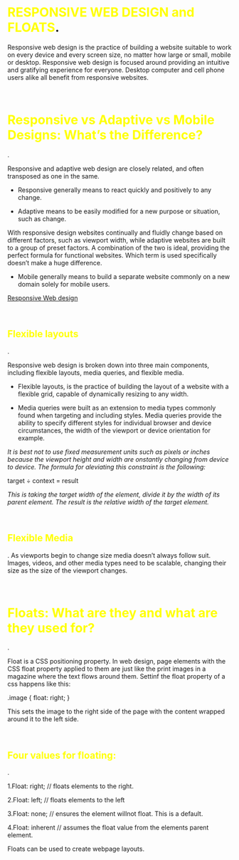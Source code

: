 #  <span style="color:yellow"> RESPONSIVE WEB DESIGN and FLOATS</span>.


Responsive web design is the practice of building a website suitable to work on every device and every screen size, no matter how large or small, mobile or desktop. Responsive web design is focused around providing an intuitive and gratifying experience for everyone. Desktop computer and cell phone users alike all benefit from responsive websites.

&nbsp;

# <span style="color:yellow">Responsive vs Adaptive vs Mobile Designs: What’s the Difference?
</span>.

Responsive and adaptive web design are closely related, and often transposed as one in the same.
 
 - Responsive generally means to react quickly and positively to any change.

 - Adaptive means to be easily modified for a new purpose or situation, such as change.


 With responsive design websites continually and fluidly change based on different factors, such as viewport width, while adaptive websites are built to a group of preset factors. A combination of the two is ideal, providing the perfect formula for functional websites. Which term is used specifically doesn’t make a huge difference.

 - Mobile generally means to build a separate website commonly on a new domain solely for mobile users.

 [Responsive Web design](https://miro.medium.com/max/1250/1*qF8LfAwUhl57g9T0BVvVdg.jpeg)

 &nbsp;

 ## <span style="color:yellow">Flexible layouts
</span>.

Responsive web design is broken down into three main components, including flexible layouts, media queries, and flexible media.

- Flexible layouts, is the practice of building the layout of a website with a flexible grid, capable of dynamically resizing to any width.

- Media queries were built as an extension to media types commonly found when targeting and including styles. Media queries provide the ability to specify different styles for individual browser and device circumstances, the width of the viewport or device orientation for example.


*It is best not to use fixed measurement units such as pixels or inches because the viewport height and width are onstantly changing from device to device. The formula for aleviating this constraint is the following:*

target ÷ context = result

*This is taking the target width of the element, divide it by the width of its parent element. The result is the relative width of the target element.*

&nbsp;


 ## <span style="color:yellow">Flexible Media
</span>.
As viewports begin to change size media doesn’t always follow suit. Images, videos, and other media types need to be scalable, changing their size as the size of the viewport changes.

&nbsp;


 # <span style="color:yellow">Floats: What are they and what are they used for?
</span>.

Float is a CSS positioning property. In web design, page elements with the CSS float property applied to them are just like the print images in a magazine where the text flows around them. Settinf the float property of a css happens like this:

.image { float: right; }

This sets the image to the right side of the page with the content wrapped around it to the left side.

&nbsp;


 ## <span style="color:yellow">Four values for floating:

</span>.

1.Float: right; // floats elements to the right.

2.Float: left; // floats elements to the left

3.Float: none; // ensures the element willnot float. This is a default.

4.Float: inherent // assumes the float value from the elements parent element.

Floats can be used to create webpage layouts.